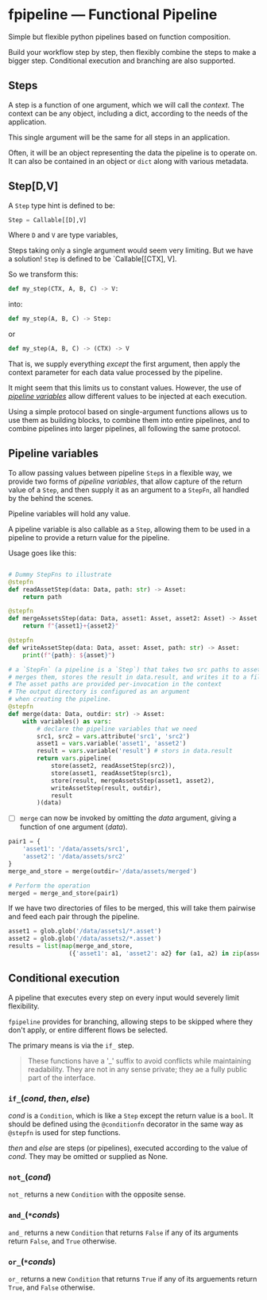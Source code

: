 # fpipeline — Functional Pipeline

Simple but flexible python pipelines based on function composition.

Build your workflow step by step, then flexibly combine the steps to make a bigger step. Conditional
execution and branching are also supported.

## Steps

A step is a function of one argument, which we will
call the _context_. The context can be any object, including a dict, according to the needs of the application.

This single argument will be the same for all steps in an application.

Often, it will be an object representing the data the
pipeline is to operate on. It can also be contained in
an object or `dict` along with various metadata.

## Step[D,V]

A `Step` type hint is defined to be:

```python
Step = Callable[[D],V]
```

Where `D` and `V` are type variables,

Steps taking only a single argument would seem very
limiting. But we have a solution! `Step` is defined to
be `Callable[[CTX], V].

So we transform this:

```python
def my_step(CTX, A, B, C) -> V:
```

into:

```python
def my_step(A, B, C) -> Step:
```

or

```python
def my_step(A, B, C) -> (CTX) -> V
```

That is, we supply everything _except_ the first
argument, then apply the context parameter for
each data value processed by the pipeline.

It might seem that this limits us to constant values.
However, the use of
[_pipeline variables_](#pipeline-variables) allow
different values to be injected at each execution.

Using a simple protocol based on single-argument functions allows us to use them as building blocks, to combine them into entire pipelines, and to combine pipelines into larger pipelines, all following the same protocol.

## Pipeline variables

To allow passing values between pipeline `Step`s in a flexible way, we provide two forms of _pipeline variables_, that allow capture of the return value of a `Step`, and then supply it as an argument to a `StepFn`, all handled by the behind the scenes.

Pipeline variables will hold any value.

A pipeline variable is also callable as a `Step`, allowing them to be used in a
pipeline to provide a return value for the pipeline.

Usage goes like this:

```python

# Dummy StepFns to illustrate
@stepfn
def readAssetStep(data: Data, path: str) -> Asset:
    return path

@stepfn
def mergeAssetsStep(data: Data, asset1: Asset, asset2: Asset) -> Asset:
    return f"{asset1}+{asset2}"

@stepfn
def writeAssetStep(data: Data, asset: Asset, path: str) -> Asset:
    print(f"{path}: ${asset}")

# a `StepFn` (a pipeline is a `Step`) that takes two src paths to assets,
# merges them, stores the result in data.result, and writes it to a file.
# The asset paths are provided per-invocation in the context
# The output directory is configured as an argument
# when creating the pipeline.
@stepfn
def merge(data: Data, outdir: str) -> Asset:
    with variables() as vars:
        # declare the pipeline variables that we need
        src1, src2 = vars.attribute('src1', 'src2')
        asset1 = vars.variable('asset1', 'asset2')
        result = vars.variable('result') # stors in data.result
        return vars.pipeline(
            store(asset2, readAssetStep(src2)),
            store(asset1, readAssetStep(src1),
            store(result, mergeAssetsStep(asset1, asset2),
            writeAssetStep(result, outdir),
            result
        )(data)
```

- [ ] `merge` can now be invoked by omitting the _data_ argument, giving a function of one
argument (_data_).

```python
pair1 = {
    'asset1': '/data/assets/src1',
    'asset2': '/data/assets/src2'
}
merge_and_store = merge(outdir='/data/assets/merged')

# Perform the operation
merged = merge_and_store(pair1)
```

If we have two directories of files to be merged, this will take them
pairwise and feed each pair through the
pipeline.

```python
asset1 = glob.glob('/data/assets1/*.asset')
asset2 = glob.glob('/data/assets2/*.asset')
results = list(map(merge_and_store,
                 ({'asset1': a1, 'asset2': a2} for (a1, a2) in zip(assets1, assets2))))
```

## Conditional execution

A pipeline that executes every step on every input would severely limit flexibility.

`fpipeline` provides for branching, allowing steps to be skipped where
they don't apply, or entire different flows be selected.

The primary means is via the `if_` step.

> These functions have a '_' suffix to avoid conflicts
while maintaining readability. They are not in any
sense private; they ae a fully public part of the
interface.

### `if_`(_cond_, _then_, _else_)

_cond_ is a `Condition`, which is like a `Step` except the return value is a `bool`. It should be defined using the
`@conditionfn` decorator in the same way as
`@stepfn` is used for step functions.

_then_ and _else_ are steps (or pipelines),
executed according to the value of _cond_.
They may be omitted or supplied as None.

### `not_`(_cond_)

`not_` returns a new `Condition` with the opposite sense.

### `and_`(`*`_conds_)

`and_` returns a new `Condition` that returns
`False` if any of its arguments return `False`,
and `True` otherwise.

### `or_`(`*`_conds_)

`or_` returns a new `Condition` that returns
`True` if any of its arguements return `True`,
and `False` otherwise.
